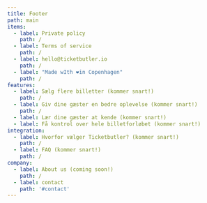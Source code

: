 ```yaml
---
title: Footer
path: main
items:
  - label: Private policy
    path: /
  - label: Terms of service
    path: /
  - label: hello@ticketbutler.io
    path: /
  - label: "Made wIth ❤️in Copenhagen"
    path: /
features:
  - label: Sælg flere billetter (kommer snart!)
    path: /
  - label: Giv dine gæster en bedre oplevelse (kommer snart!)
    path: /
  - label: Lær dine gæster at kende (kommer snart!)
  - label: Få kontrol over hele billetforløbet (kommer snart!)
integration:
  - label: Hvorfor vælger Ticketbutler? (kommer snart!)
    path: /
  - label: FAQ (kommer snart!)
    path: /
company:
  - label: About us (coming soon!)
    path: /
  - label: contact
    path: '#contact'
---
```


